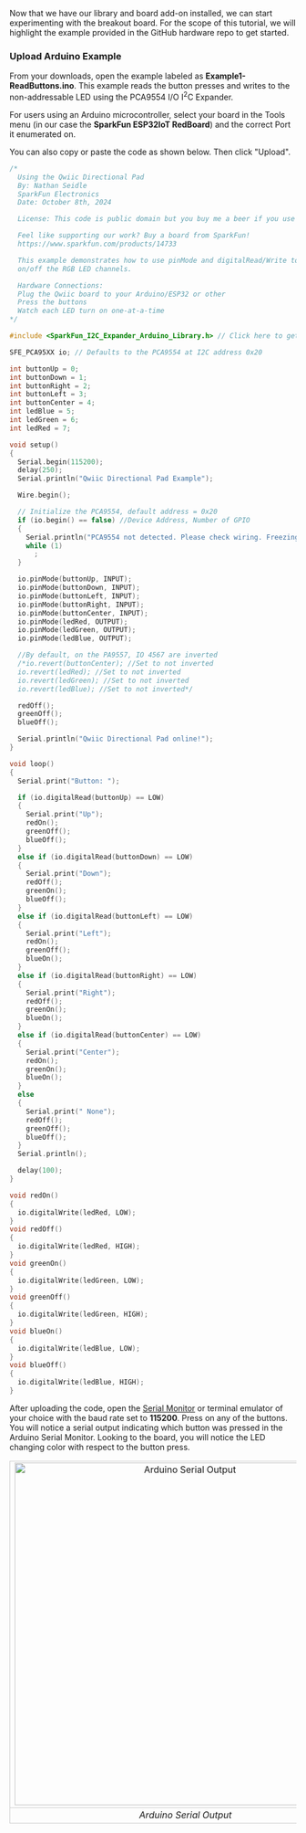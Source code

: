 Now that we have our library and board add-on installed, we can start experimenting with the breakout board. For the scope of this tutorial, we will highlight the example provided in the GitHub hardware repo to get started.



### Upload Arduino Example

From your downloads, open the example labeled as **Example1-ReadButtons.ino**. This example reads the button presses and writes to the non-addressable LED using the PCA9554 I/O I<sup>2</sup>C Expander.

For users using an Arduino microcontroller, select your board in the Tools menu (in our case the **SparkFun ESP32IoT RedBoard**) and the correct Port it enumerated on.

You can also copy or paste the code as shown below. Then click "Upload".

``` c++
/*
  Using the Qwiic Directional Pad
  By: Nathan Seidle
  SparkFun Electronics
  Date: October 8th, 2024

  License: This code is public domain but you buy me a beer if you use this and we meet someday (Beerware license).

  Feel like supporting our work? Buy a board from SparkFun!
  https://www.sparkfun.com/products/14733

  This example demonstrates how to use pinMode and digitalRead/Write to read the directional pad and turn
  on/off the RGB LED channels.

  Hardware Connections:
  Plug the Qwiic board to your Arduino/ESP32 or other
  Press the buttons
  Watch each LED turn on one-at-a-time
*/

#include <SparkFun_I2C_Expander_Arduino_Library.h> // Click here to get the library: http://librarymanager/All#SparkFun_I2C_Expander_Arduino_Library

SFE_PCA95XX io; // Defaults to the PCA9554 at I2C address 0x20

int buttonUp = 0;
int buttonDown = 1;
int buttonRight = 2;
int buttonLeft = 3;
int buttonCenter = 4;
int ledBlue = 5;
int ledGreen = 6;
int ledRed = 7;

void setup()
{
  Serial.begin(115200);
  delay(250);
  Serial.println("Qwiic Directional Pad Example");

  Wire.begin();

  // Initialize the PCA9554, default address = 0x20
  if (io.begin() == false) //Device Address, Number of GPIO
  {
    Serial.println("PCA9554 not detected. Please check wiring. Freezing...");
    while (1)
      ;
  }

  io.pinMode(buttonUp, INPUT);
  io.pinMode(buttonDown, INPUT);
  io.pinMode(buttonLeft, INPUT);
  io.pinMode(buttonRight, INPUT);
  io.pinMode(buttonCenter, INPUT);
  io.pinMode(ledRed, OUTPUT);
  io.pinMode(ledGreen, OUTPUT);
  io.pinMode(ledBlue, OUTPUT);

  //By default, on the PA9557, IO 4567 are inverted
  /*io.revert(buttonCenter); //Set to not inverted
  io.revert(ledRed); //Set to not inverted
  io.revert(ledGreen); //Set to not inverted
  io.revert(ledBlue); //Set to not inverted*/

  redOff();
  greenOff();
  blueOff();

  Serial.println("Qwiic Directional Pad online!");
}

void loop()
{
  Serial.print("Button: ");

  if (io.digitalRead(buttonUp) == LOW)
  {
    Serial.print("Up");
    redOn();
    greenOff();
    blueOff();
  }
  else if (io.digitalRead(buttonDown) == LOW)
  {
    Serial.print("Down");
    redOff();
    greenOn();
    blueOff();
  }
  else if (io.digitalRead(buttonLeft) == LOW)
  {
    Serial.print("Left");
    redOn();
    greenOff();
    blueOn();
  }
  else if (io.digitalRead(buttonRight) == LOW)
  {
    Serial.print("Right");
    redOff();
    greenOn();
    blueOn();
  }
  else if (io.digitalRead(buttonCenter) == LOW)
  {
    Serial.print("Center");
    redOn();
    greenOn();
    blueOn();
  }
  else
  {
    Serial.print(" None");
    redOff();
    greenOff();
    blueOff();
  }
  Serial.println();

  delay(100);
}

void redOn()
{
  io.digitalWrite(ledRed, LOW);
}
void redOff()
{
  io.digitalWrite(ledRed, HIGH);
}
void greenOn()
{
  io.digitalWrite(ledGreen, LOW);
}
void greenOff()
{
  io.digitalWrite(ledGreen, HIGH);
}
void blueOn()
{
  io.digitalWrite(ledBlue, LOW);
}
void blueOff()
{
  io.digitalWrite(ledBlue, HIGH);
}
```

After uploading the code, open the [Serial Monitor](https://learn.sparkfun.com/tutorials/terminal-basics) or terminal emulator of your choice with the baud rate set to **115200**. Press on any of the buttons. You will notice a serial output indicating which button was pressed in the Arduino Serial Monitor. Looking to the board, you will notice the LED changing color with respect to the button press.

<div style="text-align: center;">
  <table>
    <tr style="vertical-align:middle;">
     <td style="text-align: center; vertical-align: middle; border: solid 1px #cccccc;"><a href="../assets/img/"><img src="../assets/img/" width="600px" height="600px" alt="Arduino Serial Output"></a></td>
    </tr>
    <tr style="vertical-align:middle;">
     <td style="text-align: center; vertical-align: middle; border: solid 1px #cccccc;"><i>Arduino Serial Output</i></td>
    </tr>
  </table>
</div>
